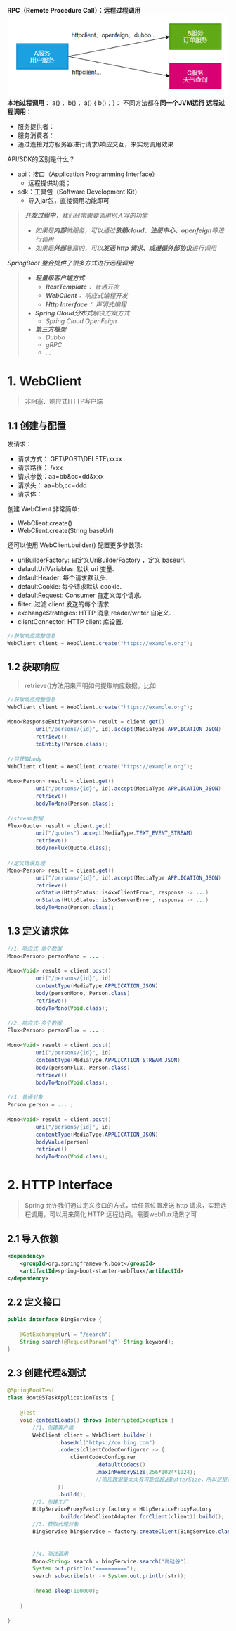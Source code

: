 
**RPC（Remote Procedure Call）：远程过程调用**
![image.png](./imgs/1683348699620-39b5acb1-9f2a-4a7f-af3a-7829769ca567.png)
**本地过程调用**： a()； b()； a() { b()；}： 不同方法都在**同一个JVM运行**
**远程过程调用**：

- 服务提供者：
- 服务消费者：
- 通过连接对方服务器进行请求\响应交互，来实现调用效果

API/SDK的区别是什么？

- api：接口（Application Programming Interface）
   - 远程提供功能； 
- sdk：工具包（Software Development Kit）
   - 导入jar包，直接调用功能即可
> _**开发过程中**，我们经常需要调用别人写的功能_
> - _如果是**内部**微服务，可以通过**依赖cloud**、**注册中心、openfeign**等进行调用_
> - _如果是**外部**暴露的，可以**发送 http 请求、或遵循外部协议**进行调用_
> 
_SpringBoot 整合提供了很多方式进行远程调用_
> - _**轻量级客户端方式**_
>    - _**RestTemplate**： 普通开发_
>    - _**WebClient**： 响应式编程开发_
>    - _**Http Interface**： 声明式编程_
> - _**Spring Cloud分布式**解决方案方式_
>    - _Spring Cloud OpenFeign_
> - _**第三方框架**_
>    - _Dubbo_
>    - _gRPC_
>    - _..._



# 1. WebClient
> 非阻塞、响应式HTTP客户端

## 1.1 创建与配置
发请求：

- 请求方式： GET\POST\DELETE\xxxx
- 请求路径： /xxx
- 请求参数：aa=bb&cc=dd&xxx
- 请求头： aa=bb,cc=ddd
- 请求体：

创建 WebClient 非常简单:

- WebClient.create()
- WebClient.create(String baseUrl)

还可以使用 WebClient.builder() 配置更多参数项:

- uriBuilderFactory: 自定义UriBuilderFactory ，定义 baseurl.
- defaultUriVariables: 默认 uri 变量.
- defaultHeader: 每个请求默认头.
- defaultCookie: 每个请求默认 cookie.
- defaultRequest: Consumer 自定义每个请求.
- filter: 过滤 client 发送的每个请求
- exchangeStrategies: HTTP 消息 reader/writer 自定义.
- clientConnector: HTTP client 库设置.
```java
//获取响应完整信息
WebClient client = WebClient.create("https://example.org");
```

## 1.2 获取响应
> retrieve()方法用来声明如何提取响应数据。比如

```java
//获取响应完整信息
WebClient client = WebClient.create("https://example.org");

Mono<ResponseEntity<Person>> result = client.get()
        .uri("/persons/{id}", id).accept(MediaType.APPLICATION_JSON)
        .retrieve()
        .toEntity(Person.class);

//只获取body
WebClient client = WebClient.create("https://example.org");

Mono<Person> result = client.get()
        .uri("/persons/{id}", id).accept(MediaType.APPLICATION_JSON)
        .retrieve()
        .bodyToMono(Person.class);

//stream数据
Flux<Quote> result = client.get()
        .uri("/quotes").accept(MediaType.TEXT_EVENT_STREAM)
        .retrieve()
        .bodyToFlux(Quote.class);

//定义错误处理
Mono<Person> result = client.get()
        .uri("/persons/{id}", id).accept(MediaType.APPLICATION_JSON)
        .retrieve()
        .onStatus(HttpStatus::is4xxClientError, response -> ...)
        .onStatus(HttpStatus::is5xxServerError, response -> ...)
        .bodyToMono(Person.class);
```

## 1.3 定义请求体
```java
//1、响应式-单个数据
Mono<Person> personMono = ... ;

Mono<Void> result = client.post()
        .uri("/persons/{id}", id)
        .contentType(MediaType.APPLICATION_JSON)
        .body(personMono, Person.class)
        .retrieve()
        .bodyToMono(Void.class);

//2、响应式-多个数据
Flux<Person> personFlux = ... ;

Mono<Void> result = client.post()
        .uri("/persons/{id}", id)
        .contentType(MediaType.APPLICATION_STREAM_JSON)
        .body(personFlux, Person.class)
        .retrieve()
        .bodyToMono(Void.class);

//3、普通对象
Person person = ... ;

Mono<Void> result = client.post()
        .uri("/persons/{id}", id)
        .contentType(MediaType.APPLICATION_JSON)
        .bodyValue(person)
        .retrieve()
        .bodyToMono(Void.class);
```
# 2. HTTP Interface
> Spring 允许我们通过定义接口的方式，给任意位置发送 http 请求，实现远程调用，可以用来简化 HTTP 远程访问。需要webflux场景才可

## 2.1 导入依赖
```xml
<dependency>
    <groupId>org.springframework.boot</groupId>
    <artifactId>spring-boot-starter-webflux</artifactId>
</dependency>
```
## 2.2 定义接口
```java
public interface BingService {

    @GetExchange(url = "/search")
    String search(@RequestParam("q") String keyword);
}
```

## 2.3 创建代理&测试
```java
@SpringBootTest
class Boot05TaskApplicationTests {

    @Test
    void contextLoads() throws InterruptedException {
        //1、创建客户端
        WebClient client = WebClient.builder()
                .baseUrl("https://cn.bing.com")
                .codecs(clientCodecConfigurer -> {
                    clientCodecConfigurer
                            .defaultCodecs()
                            .maxInMemorySize(256*1024*1024);
                            //响应数据量太大有可能会超出BufferSize，所以这里设置的大一点
                })
                .build();
        //2、创建工厂
        HttpServiceProxyFactory factory = HttpServiceProxyFactory
                .builder(WebClientAdapter.forClient(client)).build();
        //3、获取代理对象
        BingService bingService = factory.createClient(BingService.class);


        //4、测试调用
        Mono<String> search = bingService.search("尚硅谷");
        System.out.println("==========");
        search.subscribe(str -> System.out.println(str));

        Thread.sleep(100000);

    }

}
```
